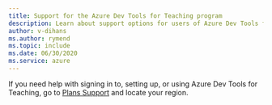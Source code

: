 ```yaml
---
title: Support for the Azure Dev Tools for Teaching program
description: Learn about support options for users of Azure Dev Tools for Teaching.
author: v-dihans
ms.author: rymend
ms.topic: include
ms.date: 06/30/2020
ms.service: azure
---
```


If you need help with signing in to, setting up, or using Azure Dev Tools for Teaching, go to [Plans Support](https://azureforeducation.microsoft.com/institutions/Contact) and locate your region.
